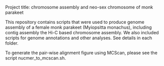 Project title:
chromosome assembly and neo-sex chromosome of monk parakeet

This repository contains scripts that were used to produce genome assembly of a female monk parakeet (Myiopsitta monachus), including contig assembly the Hi-C based chromosome assembly. We also included scripts for genome annotations and other analyses. See details in each folder. 

To generate the pair-wise alignment figure using MCScan, please see the script nucmer_to_mcscan.sh.
